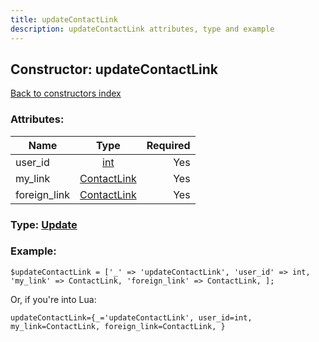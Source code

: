 ```yaml
---
title: updateContactLink
description: updateContactLink attributes, type and example
---
```

## Constructor: updateContactLink  
[Back to constructors index](index.md)



### Attributes:

| Name     |    Type       | Required |
|----------|:-------------:|---------:|
|user\_id|[int](../types/int.md) | Yes|
|my\_link|[ContactLink](../types/ContactLink.md) | Yes|
|foreign\_link|[ContactLink](../types/ContactLink.md) | Yes|



### Type: [Update](../types/Update.md)


### Example:

```
$updateContactLink = ['_' => 'updateContactLink', 'user_id' => int, 'my_link' => ContactLink, 'foreign_link' => ContactLink, ];
```  

Or, if you're into Lua:  


```
updateContactLink={_='updateContactLink', user_id=int, my_link=ContactLink, foreign_link=ContactLink, }

```


